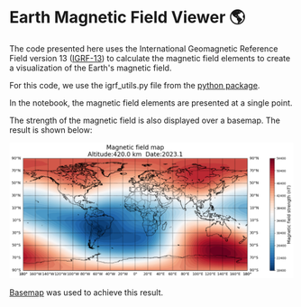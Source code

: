 # Earth Magnetic Field Viewer :earth_americas:

The code presented here uses the International Geomagnetic Reference Field version 13 ([IGRF-13](https://www.ngdc.noaa.gov/IAGA/vmod/igrf.html)) to calculate the magnetic field elements to create a visualization of the Earth's magnetic field.

For this code, we use the igrf_utils.py file from the [python package](https://www.ngdc.noaa.gov/IAGA/vmod/pyIGRF.zip).

In the notebook, the magnetic field elements are presented at a single point.

The strength of the magnetic field is also displayed over a basemap. The result is shown below:

![Magnetic field map](Figures\MagneticFieldMap.png "Magnetic field map")


[Basemap](https://matplotlib.org/basemap/stable/) was used to achieve this result.

